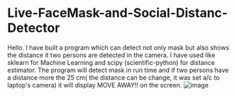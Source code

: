 # Live-FaceMask-and-Social-Distanc-Detector
Hello. I have built a program which can detect not only mask but also shows the distance it two persons are detected in the camera. I have used like sklearn for Machine Learning and scipy (scientific-python) for distance estimator. The program will detect mask in run time and if two persons have a distance more the 25 cm( the distance can be change, it was set a/c to laptop's camera) it will display MOVE AWAY!! on the screen.
![image](https://user-images.githubusercontent.com/57497805/143045797-b282f39f-601b-4bdb-a156-60c9e0a7eb21.png)
